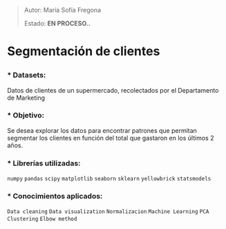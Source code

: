 > Autor: María Sofía Fregona <p>
> Estado: **EN PROCESO..**

# Segmentación de clientes <p>

### *   Datasets: <p> 
Datos de clientes de un supermercado, recolectados por el Departamento de Marketing <p>

### *   Objetivo: <p>
Se desea explorar los datos para encontrar patrones que permitan segmentar los clientes en función del total que gastaron en los últimos 2 años.

### *   Librerías utilizadas: <p>
`numpy` `pandas` `scipy` `matplotlib` `seaborn` `sklearn` `yellowbrick` `statsmodels`

### *   Conocimientos aplicados: <p>
`Data cleaning` `Data visualization` `Normalizacion` `Machine Learning` `PCA` `Clustering` `Elbow method`
